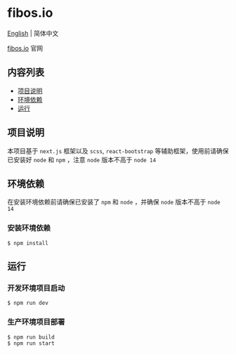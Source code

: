 # fibos.io

[English](README.md) | 简体中文

[fibos.io](https://fibos.io/zh-cn/index) 官网

## 内容列表

- [项目说明](#项目说明)
- [环境依赖](#环境依赖)
- [运行](#运行)

## 项目说明

本项目基于 `next.js` 框架以及 `scss`, `react-bootstrap` 等辅助框架，使用前请确保已安装好 `node` 和 `npm` ，注意 `node` 版本不高于 `node 14`

## 环境依赖

在安装环境依赖前请确保已安装了 `npm` 和 `node` ，并确保 `node` 版本不高于 `node 14`

### 安装环境依赖

```shell
$ npm install
```

## 运行

### 开发环境项目启动

```shell
$ npm run dev
```

### 生产环境项目部署

```shell
$ npm run build
$ npm run start
```

